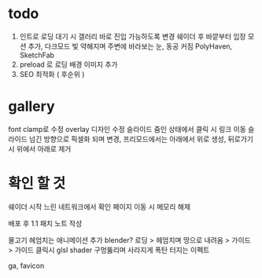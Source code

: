 # todo

1. 인트로 로딩 대기 시 갤러리 바로 진입 가능하도록 변경
   쉐이더 후 바깥부터 입장 모션 추가, 다크모드 빛 약해지며 주변에 바라보는 눈, 동공 커짐
   PolyHaven, SketchFab
2. preload 로 로딩 배경 이미지 추가
3. SEO 최적화 ( 후순위 )

# gallery

font clamp로 수정
overlay 디자인 수정
슬라이드 줌인 상태에서 클릭 시 링크 이동
슬라이드 넘긴 방향으로 픽셀화 되며 변경, 프리모드에서는 아래에서 위로 생성, 뒤로가기 시 위에서 아래로 제거

# 확인 할 것

쉐이더 시작 느린 네트워크에서 확인
페이지 이동 시 메모리 해제

배포 후 1.1 패치 노트 작성

물고기 헤엄치는 애니메이션 추가 blender?
로딩 > 헤엄치며 땅으로 내려옴 > 가이드 > 가이드 클릭시 glsl shader 구멍뚫리며 사라지게
폭탄 터지는 이펙트

ga, favicon
